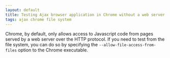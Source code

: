 ```yaml
---
layout: default
title: Testing Ajax browser application in Chrome without a web server
tags: ajax chrome file system
---
```


Chrome, by default, only allows access to Javascript code from pages served by a web server over the HTTP protocol. If you need to test from the file system, you can do so by specifying the `--allow-file-access-from-files` option to the Chrome executable.
